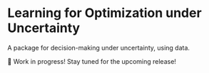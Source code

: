 # Learning for Optimization under Uncertainty

A package for decision-making under uncertainty, using data.

:construction: Work in progress! Stay tuned for the upcoming release!
